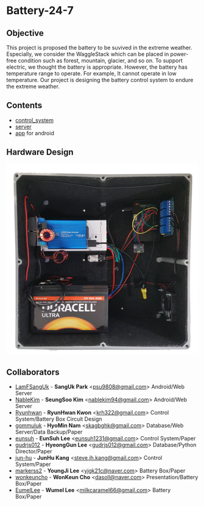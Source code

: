 # Battery-24-7

## Objective
This project is proposed the battery to be suvived in the extreme weather. Especially, we consider the WaggleStack which can be placed in power-free condition such as forest, mountain, glacier, and so on. To support electric, we thought the battery is appropriate. However, the battery has temperature range to operate. For example, It cannot operate in low temperature. Our project is designing the battery control system to endure the extreme weather.

## Contents
* [control_system](./ctrl_sys)
* [server](./server)
* [app](./app) for android

## Hardware Design
![SmallBox](./Document/Img/small_box.png)

## Collaborators
* [LamFSangUk](https://www.github.com/LamFSangUk) - **SangUk Park** \<psu9808@gmail.com\> Android/Web Server 
* [NableKim](https://www.github.com/NableKim) - **SeungSoo Kim** \<nablekim94@gmail.com\> Android/Web Server     
* [Ryunhwan](https://www.github.com/Ryunhwan) - **RyunHwan Kwon** \<krh322@gmail.com\> Control System/Battery Box Circuit Design
* [gommuluk](https://www.github.com/gommuluk) - **HyoMin Nam** \<skagbghk@gmail.com\> Database/Web Server/Data Backup/Paper
* [eunsuh](https://www.github.com/eunsuh) - **EunSuh Lee** \<eunsuh1231@gmail.com\> Control System/Paper
* [gudrjs012](https://www.github.com/gudrjs012) - **HyeongGun Lee** \<gudrjs012@gmail.com\> Database/Python Director/Paper
* [jun-hu](https://www.github.com/jun-hu) - **JunHu Kang** \<steve.jh.kang@gmail.com\> Control System/Paper
* [markerss2]() - **YoungJi Lee** \<yjgk21c@naver.com\> Battery Box/Paper
* [wonkeuncho]() - **WonKeun Cho** \<dasoll@naver.com\> Presentation/Battery Box/Paper
* [EumelLee]() - **Wumel Lee** \<milkcaramel66@gmail.com\> Battery Box/Paper
